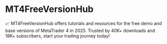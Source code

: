 # MT4FreeVersionHub
📈 MT4FreeVersionHub offers tutorials and resources for the free demo and base versions of MetaTrader 4 in 2025. Trusted by 40K+ downloads and 18K+ subscribers, start your trading journey today!
